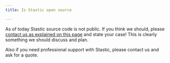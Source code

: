 ```yaml
---
title: Is Stastic open source

---
```

As of today Stastic source code is not public. If you think we should,  please [contact us as explained on this page](/contact) and state your case! This is clearly something we should discuss and plan.

Also if you need professional support with Stastic, please contact us and ask for a quote.